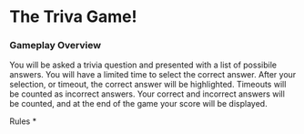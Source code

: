 # The Triva Game!

### Gameplay Overview
You will be asked a trivia question and presented with a list of possibile answers.  You will have
a limited time to select the correct answer.   After your selection, or timeout, the correct answer
will be highlighted.  Timeouts will be counted as incorrect answers.   Your correct and incorrect answers will be counted, and at the end of the game your score will be displayed.

Rules
*  
